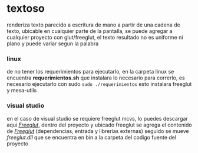 # textoso

renderiza texto parecido  a escritura de mano a partir de una cadena de texto, ubicable en cualquier parte de la pantalla, se puede agregar a cualquier proyecto con glut/freeglut, el texto resultado no es uniforme ni plano y puede variar segun la palabra

### linux

de no tener los requerimientos para ejecutarlo, en la carpeta linux se encuentra **requerimientos.sh** que instalara lo necesario para correrlo, es necesario ejecutarlo con sudo ```sudo ./requerimientos``` esto instalara freeglut y mesa-utils

### visual studio

en el caso de visual studio se requiere freeglut mcvs, lo puedes descargar aqui [_Freeglut_](https://www.transmissionzero.co.uk/files/software/development/GLUT/freeglut-MinGW.zip), dentro del proyecto y ubicado freeglut se agrega el contenido de [_Freeglut_](https://www.transmissionzero.co.uk/files/software/development/GLUT/freeglut-MinGW.zip) (dependencias, entrada y librerias externas) seguido se mueve _freeglut.dll_ que se encuentra en bin a la carpeta del codigo fuente del proyecto
